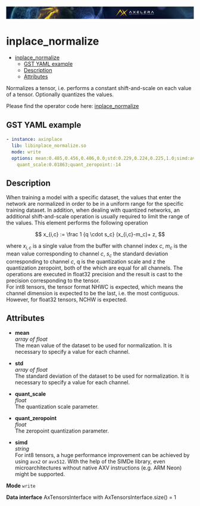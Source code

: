 ![](/docs/images/Ax_Page_Banner_2500x168_01.png)
# inplace_normalize

- [inplace\_normalize](#inplace_normalize)
  - [GST YAML example](#gst-yaml-example)
  - [Description](#description)
  - [Attributes](#attributes)

Normalizes a tensor, i.e. performs a constant shift-and-scale on each value of a
tensor. Optionally quantizes the values.

Please find the operator code here:
[inplace_normalize](/operators/src/AxInPlaceNormalize.cpp)

## GST YAML example

```yaml
- instance: axinplace
  lib: libinplace_normalize.so
  mode: write
  options: mean:0.485,0.456,0.406,0.0;std:0.229,0.224,0.225,1.0;simd:avx2;
    quant_scale:0.01863;quant_zeropoint:-14
```

## Description
When training a model with a specific dataset, the values that enter the network
are normalized in order to be in a uniform range for the specific training
dataset. In addition, when dealing with quantized networks, an additional
shift-and-scale operation is usually required to limit the range of the values.
This element performs the following operation

$$ x_{i,c} := \frac 1  {q \cdot s_c} (x_{i,c}-m_c)+ z, $$

where $x_{i,c}$ is a single value from the buffer with channel index $c$, $m_c$
is the mean value corresponding to channel $c$, $s_c$ the standard deviation
corresponding to channel $c$, q is the quantization scale and z the quantization
zeropoint, both of the which are equal for all channels. The operations are
executed in float32 precision and the result is cast to the precision
corresponding to the tensor.<br>
For int8 tensors, the tensor format NHWC is expected, which means the channel
dimension is expected to be the last, i.e. the most contiguous. However, for
float32 tensors, NCHW is expected.

## Attributes
*   **mean**<br>
    *array of float*<br>
    The mean value of the dataset to be used for normalization. It is necessary
    to specify a value for each channel.

*   **std**<br>
    *array of float*<br>
    The standard deviation of the dataset to be used for normalization. It is
    necessary to specify a value for each channel.

*   **quant\_scale**<br>
    *float*<br>
    The quantization scale parameter.

*   **quant\_zeropoint**<br>
    *float*<br>
    The zeropoint quantization parameter.

*   **simd**<br>
    *string*<br>
    For int8 tensors, a huge performance improvement can be achieved by
    using `avx2` or `avx512`. With the help of the SIMDe library, even
    microarchitectures without native AXV instructions (e.g. ARM Neon) might be
    supported.

**Mode** `write`

**Data interface** AxTensorsInterface with AxTensorsInterface.size() = 1
